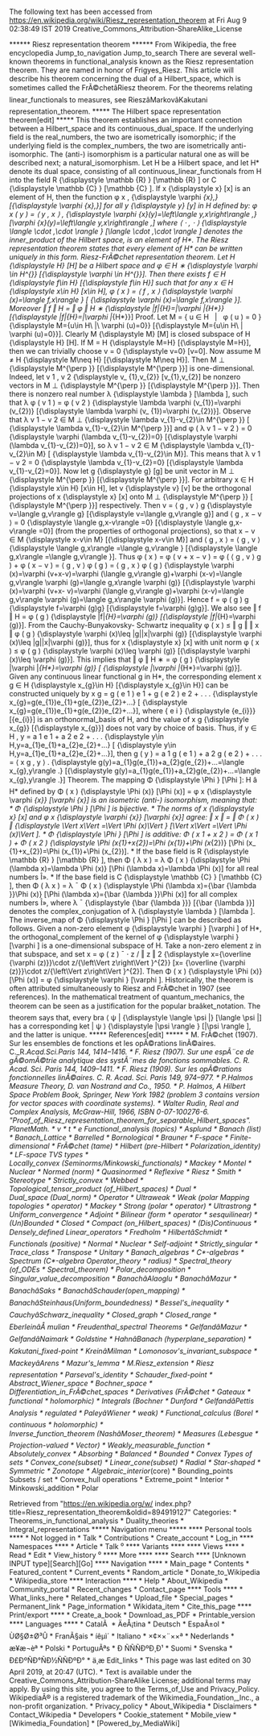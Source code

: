 The following text has been accessed from https://en.wikipedia.org/wiki/Riesz_representation_theorem at Fri Aug 9 02:38:49 IST 2019
Creative_Commons_Attribution-ShareAlike_License




















****** Riesz representation theorem ******
From Wikipedia, the free encyclopedia
Jump_to_navigation Jump_to_search
There are several well-known theorems in functional_analysis known as the Riesz
representation theorem. They are named in honor of Frigyes_Riesz.
This article will describe his theorem concerning the dual of a Hilbert_space,
which is sometimes called the FrÃ©chetâRiesz theorem. For the theorems
relating linear_functionals to measures, see RieszâMarkovâKakutani
representation_theorem.
***** The Hilbert space representation theorem[edit] *****
This theorem establishes an important connection between a Hilbert_space and
its continuous_dual_space. If the underlying field is the real_numbers, the two
are isometrically isomorphic; if the underlying field is the complex_numbers,
the two are isometrically anti-isomorphic. The (anti-) isomorphism is a
particular natural one as will be described next; a natural_isomorphism.
Let H be a Hilbert space, and let H* denote its dual space, consisting of all
continuous_linear_functionals from H into the field      R    {\displaystyle
\mathbb {R} }  [\mathbb {R} ] or      C    {\displaystyle \mathbb {C} }
[\mathbb {C} ]. If     x   {\displaystyle x}  [x] is an element of H, then the
function      &#x03C6;  x   ,   {\displaystyle \varphi _{x},}  [{\displaystyle
\varphi _{x},}] for all     y   {\displaystyle y}  [y] in H defined by:
    &#x03C6;  x   ( y ) =  &#x27E8;  y , x  &#x27E9;  ,   {\displaystyle
\varphi _{x}(y)=\left\langle y,x\right\rangle ,}  [\varphi _{x}(y)=\left\langle
y,x\right\rangle ,]
where     &#x27E8; &#x22C5; , &#x22C5; &#x27E9;   {\displaystyle \langle \cdot
,\cdot \rangle }  [\langle \cdot ,\cdot \rangle ] denotes the inner_product of
the Hilbert space, is an element of H*. The Riesz representation theorem states
that every element of H* can be written uniquely in this form.
Riesz-FrÃ©chet representation theorem. Let     H   {\displaystyle H}  [H] be a
Hilbert space and     &#x03C6; &#x2208;  H  &#x2217;     {\displaystyle \varphi
\in H^{*}}  [{\displaystyle \varphi \in H^{*}}]. Then there exists     f
&#x2208; H   {\displaystyle f\in H}  [{\displaystyle f\in H}] such that for any
x &#x2208; H   {\displaystyle x\in H}  [x\in H],     &#x03C6; ( x ) = &#x27E8;
f , x &#x27E9;   {\displaystyle \varphi (x)=\langle f,x\rangle }  [
{\displaystyle \varphi (x)=\langle f,x\rangle }]. Moreover     &#x2016; f
&#x2016;  H   = &#x2016; &#x03C6;  &#x2016;  H &#x2217;     {\displaystyle
\|f\|_{H}=\|\varphi \|_{H*}}  [{\displaystyle \|f\|_{H}=\|\varphi \|_{H*}}]
Proof. Let     M = { u &#x2208; H &#xA0;  |  &#xA0; &#x03C6; ( u ) = 0 }
{\displaystyle M=\{u\in H\ |\ \varphi (u)=0\}}  [{\displaystyle M=\{u\in H\ |\
\varphi (u)=0\}}]. Clearly     M   {\displaystyle M}  [M] is closed subspace of
H   {\displaystyle H}  [H]. If     M = H   {\displaystyle M=H}  [{\displaystyle
M=H}], then we can trivially choose     v = 0   {\displaystyle v=0}  [v=0]. Now
assume     M &#x2260; H   {\displaystyle M\neq H}  [{\displaystyle M\neq H}].
Then      M  &#x22A5;     {\displaystyle M^{\perp }}  [{\displaystyle M^{\perp
}}] is one-dimensional. Indeed, let      v  1   ,  v  2     {\displaystyle v_
{1},v_{2}}  [v_{1},v_{2}] be nonzero vectors in      M  &#x22A5;
{\displaystyle M^{\perp }}  [{\displaystyle M^{\perp }}]. Then there is nonzero
real number     &#x03BB;   {\displaystyle \lambda }  [\lambda ], such that
&#x03BB; &#x03C6; (  v  1   ) = &#x03C6; (  v  2   )   {\displaystyle \lambda
\varphi (v_{1})=\varphi (v_{2})}  [{\displaystyle \lambda \varphi (v_
{1})=\varphi (v_{2})}]. Observe that     &#x03BB;  v  1   &#x2212;  v  2
&#x2208;  M  &#x22A5;     {\displaystyle \lambda v_{1}-v_{2}\in M^{\perp }}  [
{\displaystyle \lambda v_{1}-v_{2}\in M^{\perp }}] and     &#x03C6; ( &#x03BB;
v  1   &#x2212;  v  2   ) = 0   {\displaystyle \varphi (\lambda v_{1}-v_{2})=0}
[{\displaystyle \varphi (\lambda v_{1}-v_{2})=0}], so     &#x03BB;  v  1
&#x2212;  v  2   &#x2208; M   {\displaystyle \lambda v_{1}-v_{2}\in M}  [
{\displaystyle \lambda v_{1}-v_{2}\in M}]. This means that     &#x03BB;  v  1
&#x2212;  v  2   = 0   {\displaystyle \lambda v_{1}-v_{2}=0}  [{\displaystyle
\lambda v_{1}-v_{2}=0}]. Now let     g   {\displaystyle g}  [g] be unit vector
in      M  &#x22A5;     {\displaystyle M^{\perp }}  [{\displaystyle M^{\perp
}}]. For arbitrary     x &#x2208; H   {\displaystyle x\in H}  [x\in H], let
v   {\displaystyle v}  [v] be the orthogonal projections of     x
{\displaystyle x}  [x] onto      M  &#x22A5;     {\displaystyle M^{\perp }}  [
{\displaystyle M^{\perp }}] respectively. Then     v = &#x27E8; g , v &#x27E9;
g   {\displaystyle v=\langle g,v\rangle g}  [{\displaystyle v=\langle
g,v\rangle g}] and     &#x27E8; g , x &#x2212; v &#x27E9; = 0   {\displaystyle
\langle g,x-v\rangle =0}  [{\displaystyle \langle g,x-v\rangle =0}] (from the
properties of orthogonal projections), so that     x &#x2212; v &#x2208; M
{\displaystyle x-v\in M}  [{\displaystyle x-v\in M}] and     &#x27E8; g , x
&#x27E9; = &#x27E8; g , v &#x27E9;   {\displaystyle \langle g,x\rangle =\langle
g,v\rangle }  [{\displaystyle \langle g,x\rangle =\langle g,v\rangle }]. Thus
&#x03C6; ( x ) = &#x03C6; ( v + x &#x2212; v ) = &#x03C6; ( &#x27E8; g , v
&#x27E9; g ) + &#x03C6; ( x &#x2212; v ) = &#x27E8; g , v &#x27E9; &#x03C6; ( g
) = &#x27E8; g , x &#x27E9; &#x03C6; ( g )   {\displaystyle \varphi (x)=\varphi
(v+x-v)=\varphi (\langle g,v\rangle g)+\varphi (x-v)=\langle g,v\rangle \varphi
(g)=\langle g,x\rangle \varphi (g)}  [{\displaystyle \varphi (x)=\varphi (v+x-
v)=\varphi (\langle g,v\rangle g)+\varphi (x-v)=\langle g,v\rangle \varphi
(g)=\langle g,x\rangle \varphi (g)}]. Hence     f = &#x03C6; ( g ) g
{\displaystyle f=\varphi (g)g}  [{\displaystyle f=\varphi (g)g}]. We also see
&#x2016; f  &#x2016;  H   = &#x03C6; ( g )   {\displaystyle \|f\|_{H}=\varphi
(g)}  [{\displaystyle \|f\|_{H}=\varphi (g)}]. From the Cauchy-Bunyakovsky-
Schwartz inequality     &#x03C6; ( x ) &#x2264; &#x2016; g &#x2016; &#x2016; x
&#x2016; &#x03C6; ( g )   {\displaystyle \varphi (x)\leq \|g\|\|x\|\varphi (g)}
[{\displaystyle \varphi (x)\leq \|g\|\|x\|\varphi (g)}], thus for     x
{\displaystyle x}  [x] with unit norm     &#x03C6; ( x ) &#x2264; &#x03C6; ( g
)   {\displaystyle \varphi (x)\leq \varphi (g)}  [{\displaystyle \varphi
(x)\leq \varphi (g)}]. This implies that     &#x2016; &#x03C6;  &#x2016;  H
&#x2217;   = &#x03C6; ( g )   {\displaystyle \|\varphi \|_{H*}=\varphi (g)}  [
{\displaystyle \|\varphi \|_{H*}=\varphi (g)}].
Given any continuous linear functional g in H*, the corresponding element
x  g   &#x2208; H   {\displaystyle x_{g}\in H}  [{\displaystyle x_{g}\in H}]
can be constructed uniquely by      x  g   = g (  e  1   )  e  1   + g (  e  2
)  e  2   + . . .   {\displaystyle x_{g}=g(e_{1})e_{1}+g(e_{2})e_{2}+...}  [
{\displaystyle x_{g}=g(e_{1})e_{1}+g(e_{2})e_{2}+...}], where     {  e  i   }
{\displaystyle \{e_{i}\}}  [\{e_{i}\}] is an orthonormal_basis of H, and the
value of      x  g     {\displaystyle x_{g}}  [{\displaystyle x_{g}}] does not
vary by choice of basis. Thus, if     y &#x2208; H , y =  a  1    e  1   +  a
2    e  2   + . . .   {\displaystyle y\in H,y=a_{1}e_{1}+a_{2}e_{2}+...}  [
{\displaystyle y\in H,y=a_{1}e_{1}+a_{2}e_{2}+...}], then     g ( y ) =  a  1
g (  e  1   ) +  a  2   g (  e  2   ) + . . . = &#x27E8;  x  g   , y &#x27E9; .
{\displaystyle g(y)=a_{1}g(e_{1})+a_{2}g(e_{2})+...=\langle x_{g},y\rangle .}
[{\displaystyle g(y)=a_{1}g(e_{1})+a_{2}g(e_{2})+...=\langle x_{g},y\rangle .}]
Theorem. The mapping     &#x03A6;   {\displaystyle \Phi }  [\Phi ]: H â H*
defined by     &#x03A6; ( x )   {\displaystyle \Phi (x)}  [\Phi (x)] =
&#x03C6;  x     {\displaystyle \varphi _{x}}  [\varphi _{x}] is an isometric
(anti-) isomorphism, meaning that:
    *    &#x03A6;   {\displaystyle \Phi }  [\Phi ] is bijective.
    * The norms of     x   {\displaystyle x}  [x] and      &#x03C6;  x
      {\displaystyle \varphi _{x}}  [\varphi _{x}] agree:     &#x2016; x
      &#x2016; = &#x2016; &#x03A6; ( x ) &#x2016;   {\displaystyle \Vert x\Vert
      =\Vert \Phi (x)\Vert }  [\Vert x\Vert =\Vert \Phi (x)\Vert ].
    *    &#x03A6;   {\displaystyle \Phi }  [\Phi ] is additive:     &#x03A6;
      (  x  1   +  x  2   ) = &#x03A6; (  x  1   ) + &#x03A6; (  x  2   )
      {\displaystyle \Phi (x_{1}+x_{2})=\Phi (x_{1})+\Phi (x_{2})}  [\Phi (x_
      {1}+x_{2})=\Phi (x_{1})+\Phi (x_{2})].
    * If the base field is      R    {\displaystyle \mathbb {R} }  [\mathbb {R}
      ], then     &#x03A6; ( &#x03BB; x ) = &#x03BB; &#x03A6; ( x )
      {\displaystyle \Phi (\lambda x)=\lambda \Phi (x)}  [\Phi (\lambda
      x)=\lambda \Phi (x)] for all real numbers Î».
    * If the base field is      C    {\displaystyle \mathbb {C} }  [\mathbb {C}
      ], then     &#x03A6; ( &#x03BB; x ) =    &#x03BB; &#x00AF;    &#x03A6;
      ( x )   {\displaystyle \Phi (\lambda x)={\bar {\lambda }}\Phi (x)}  [\Phi
      (\lambda x)={\bar {\lambda }}\Phi (x)] for all complex numbers Î», where
      &#x03BB; &#x00AF;      {\displaystyle {\bar {\lambda }}}  [{\bar {\lambda
      }}] denotes the complex_conjugation of     &#x03BB;   {\displaystyle
      \lambda }  [\lambda ].
The inverse_map of     &#x03A6;   {\displaystyle \Phi }  [\Phi ] can be
described as follows. Given a non-zero element     &#x03C6;   {\displaystyle
\varphi }  [\varphi ] of H*, the orthogonal_complement of the kernel of
&#x03C6;   {\displaystyle \varphi }  [\varphi ] is a one-dimensional subspace
of H. Take a non-zero element z in that subspace, and set     x =    &#x03C6;
( z )  &#x00AF;   &#x22C5; z  /     &#x2016; z &#x2016;    2     {\displaystyle
x={\overline {\varphi (z)}}\cdot z/{\left\Vert z\right\Vert }^{2}}  [x=
{\overline {\varphi (z)}}\cdot z/{\left\Vert z\right\Vert }^{2}]. Then
&#x03A6; ( x )   {\displaystyle \Phi (x)}  [\Phi (x)] =     &#x03C6;
{\displaystyle \varphi }  [\varphi ].
Historically, the theorem is often attributed simultaneously to Riesz and
FrÃ©chet in 1907 (see references).
In the mathematical treatment of quantum_mechanics, the theorem can be seen as
a justification for the popular braâket_notation. The theorem says that,
every bra     &#x27E8; &#x03C8;  |    {\displaystyle \langle \psi |}  [\langle
\psi |] has a corresponding ket      |  &#x03C8; &#x27E9;   {\displaystyle
|\psi \rangle }  [|\psi \rangle ], and the latter is unique.
***** References[edit] *****
    * M. FrÃ©chet (1907). Sur les ensembles de fonctions et les opÃ©rations
      linÃ©aires. C._R._Acad._Sci._Paris 144, 1414–1416.
    * F. Riesz (1907). Sur une espÃ¨ce de gÃ©omÃ©trie analytique des systÃ¨mes
      de fonctions sommables. C. R. Acad. Sci. Paris 144, 1409–1411.
    * F. Riesz (1909). Sur les opÃ©rations fonctionnelles linÃ©aires. C. R.
      Acad. Sci. Paris 149, 974–977.
    * P._Halmos Measure Theory, D. van Nostrand and Co., 1950.
    * P. Halmos, A Hilbert Space Problem Book, Springer, New York 1982 (problem
      3 contains version for vector spaces with coordinate systems).
    * Walter Rudin, Real and Complex Analysis, McGraw-Hill, 1966,
ISBN 0-07-100276-6.
"Proof_of_Riesz_representation_theorem_for_separable_Hilbert_spaces".
PlanetMath.
    * v
    * t
    * e
Functional_analysis (topics)
                       * Asplund
                       * Banach (list)
                       * Banach_Lattice
                       * Barrelled
                       * Bornological
                       * Brauner
                       * F-space
                       * Finite-dimensional
                       * FrÃ©chet (tame)
                       * Hilbert (pre-Hilbert
                       * Polarization_identity)
                       * LF-space
TVS types              * Locally_convex (Seminorms/Minkowski_functionals)
                       * Mackey
                       * Montel
                       * Nuclear
                       * Normed (norm)
                       * Quasinormed
                       * Reflexive
                       * Riesz
                       * Smith
                       * Stereotype
                       * Strictly_convex
                       * Webbed
                       * Topological_tensor_product (of_Hilbert_spaces)
                       * Dual
                       * Dual_space (Dual_norm)
                       * Operator
                       * Ultraweak
                       * Weak (polar
Mapping topologies     * operator)
                       * Mackey
                       * Strong (polar
                       * operator)
                       * Ultrastrong
                       * Uniform_convergence
                       * Adjoint
                       * Bilinear (form
                       * operator
                       * sesquilinear)
                       * (Un)Bounded
                       * Closed
                       * Compact (on_Hilbert_spaces)
                       * (Dis)Continuous
                       * Densely_defined
Linear_operators       * Fredholm
                       * HilbertâSchmidt
                       * Functionals (positive)
                       * Normal
                       * Nuclear
                       * Self-adjoint
                       * Strictly_singular
                       * Trace_class
                       * Transpose
                       * Unitary
                       * Banach_algebras
                       * C*-algebras
                       * Spectrum (C*-algebra
Operator_theory        * radius)
                       * Spectral_theory (of_ODEs
                       * Spectral_theorem)
                       * Polar_decomposition
                       * Singular_value_decomposition
                       * BanachâAlaoglu
                       * BanachâMazur
                       * BanachâSaks
                       * BanachâSchauder_(open_mapping)
                       * BanachâSteinhaus_(Uniform_boundedness)
                       * Bessel's_inequality
                       * CauchyâSchwarz_inequality
                       * Closed_graph
                       * Closed_range
                       * EberleinâÅ mulian
                       * Freudenthal_spectral
Theorems               * GelfandâMazur
                       * GelfandâNaimark
                       * Goldstine
                       * HahnâBanach (hyperplane_separation)
                       * Kakutani_fixed-point
                       * KreinâMilman
                       * Lomonosov's_invariant_subspace
                       * MackeyâArens
                       * Mazur's_lemma
                       * M._Riesz_extension
                       * Riesz representation
                       * Parseval's_identity
                       * Schauder_fixed-point
                       * Abstract_Wiener_space
                       * Bochner_space
                       * Differentiation_in_FrÃ©chet_spaces
                       * Derivatives (FrÃ©chet
                       * Gateaux
                       * functional
                       * holomorphic)
                       * Integrals (Bochner
                       * Dunford
                       * GelfandâPettis
Analysis               * regulated
                       * PaleyâWiener
                       * weak)
                       * Functional_calculus (Borel
                       * continuous
                       * holomorphic)
                       * Inverse_function_theorem (NashâMoser_theorem)
                       * Measures (Lebesgue
                       * Projection-valued
                       * Vector)
                       * Weakly_measurable_function
                       * Absolutely_convex
                       * Absorbing
                       * Balanced
                       * Bounded
                       * Convex
Types of sets          * Convex_cone_(subset)
                       * Linear_cone_(subset)
                       * Radial
                       * Star-shaped
                       * Symmetric
                       * Zonotope
                       * Algebraic_interior_(core)
                       * Bounding_points
Subsets / set         * Convex_hull
operations             * Extreme_point
                       * Interior
                       * Minkowski_addition
                       * Polar

Retrieved from "https://en.wikipedia.org/w/
index.php?title=Riesz_representation_theorem&oldid=894919127"
Categories:
    * Theorems_in_functional_analysis
    * Duality_theories
    * Integral_representations
***** Navigation menu *****
**** Personal tools ****
    * Not logged in
    * Talk
    * Contributions
    * Create_account
    * Log_in
**** Namespaces ****
    * Article
    * Talk
⁰
**** Variants ****
**** Views ****
    * Read
    * Edit
    * View_history
⁰
**** More ****
**** Search ****
[Unknown INPUT type][Search][Go]
**** Navigation ****
    * Main_page
    * Contents
    * Featured_content
    * Current_events
    * Random_article
    * Donate_to_Wikipedia
    * Wikipedia_store
**** Interaction ****
    * Help
    * About_Wikipedia
    * Community_portal
    * Recent_changes
    * Contact_page
**** Tools ****
    * What_links_here
    * Related_changes
    * Upload_file
    * Special_pages
    * Permanent_link
    * Page_information
    * Wikidata_item
    * Cite_this_page
**** Print/export ****
    * Create_a_book
    * Download_as_PDF
    * Printable_version
**** Languages ****
    * CatalÃ 
    * ÄeÅ¡tina
    * Deutsch
    * EspaÃ±ol
    * ÙØ§Ø±Ø³Û
    * FranÃ§ais
    * íêµ­ì´
    * Italiano
    * ×¢××¨××ª
    * Nederlands
    * æ¥æ¬èª
    * Polski
    * PortuguÃªs
    * Ð ÑÑÑÐºÐ¸Ð¹
    * Suomi
    * Svenska
    * Ð£ÐºÑÐ°ÑÐ½ÑÑÐºÐ°
    * ä¸­æ
Edit_links
    * This page was last edited on 30 April 2019, at 20:47 (UTC).
    * Text is available under the Creative_Commons_Attribution-ShareAlike
      License; additional terms may apply. By using this site, you agree to the
      Terms_of_Use and Privacy_Policy. WikipediaÂ® is a registered trademark of
      the Wikimedia_Foundation,_Inc., a non-profit organization.
    * Privacy_policy
    * About_Wikipedia
    * Disclaimers
    * Contact_Wikipedia
    * Developers
    * Cookie_statement
    * Mobile_view
    * [Wikimedia_Foundation]
    * [Powered_by_MediaWiki]
